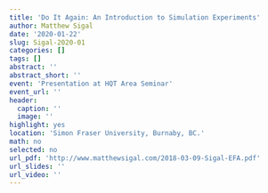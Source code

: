 ```yaml
---
title: 'Do It Again: An Introduction to Simulation Experiments'
author: Matthew Sigal
date: '2020-01-22'
slug: Sigal-2020-01
categories: []
tags: []
abstract: ''
abstract_short: ''
event: 'Presentation at HQT Area Seminar'
event_url: ''
header:
  caption: ''
  image: ''
highlight: yes
location: 'Simon Fraser University, Burnaby, BC.'
math: no
selected: no
url_pdf: 'http://www.matthewsigal.com/2018-03-09-Sigal-EFA.pdf'
url_slides: ''
url_video: ''
---
```


